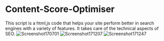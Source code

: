 # Content-Score-Optimiser
This script is a html,js code that helps your site perform better in search engines with a variety of features. It takes care of the technical aspects of SEO.
![Screenshot170701](https://github.com/Mohkadd98/Content-Score-Optimiser/assets/90988275/19cb7c27-8f4c-4143-ba3d-0cf1a9afb188)
![Screenshot171207](https://github.com/Mohkadd98/Content-Score-Optimiser/assets/90988275/1473aef6-4511-4b95-8955-c9c86c65302d)
![Screenshot171247](https://github.com/Mohkadd98/Content-Score-Optimiser/assets/90988275/787609b9-b49c-4e14-8231-bb276f3d4434)
